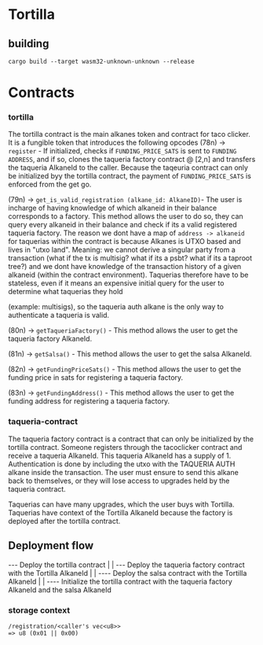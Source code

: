 # Tortilla


## building

```
cargo build --target wasm32-unknown-unknown --release
```


# Contracts


### tortilla
The tortilla contract is the main alkanes token and contract for taco clicker. It is a fungible token that introduces the following opcodes
(78n) -> `register` - If initialized, checks if `FUNDING_PRICE_SATS` is sent to `FUNDING ADDRESS`, and if so, clones the taqueria factory contract @ [2,n] and
    transfers the taqueria AlkaneId to the caller. Because the taqeuria contract can only be initialized byy the tortilla contract, the payment of `FUNDING_PRICE_SATS` is enforced from the get go.

(79n) -> `get_is_valid_registration (alkane_id: AlkaneID)`- The user is incharge of having knowledge of which alkaneid in their balance corresponds to a factory. This
method allows the user to do so, they can query every alkaneid in their balance and check if its a valid registered taqueria factory. The reason we dont have a 
map of `address -> alkaneid` for taquerias within the contract is because Alkanes is UTXO based and lives in "utxo land".
Meaning: we cannot derive a singular party from a transaction (what if the tx is multisig? what if its a psbt? what if its a taproot tree?) and we dont have
knowledge of the transaction history of a given alkaneid (within the contract environment). Taquerias therefore have to be stateless, even if it means an
expensive initial query for the user to determine what taquerias they hold

(example: multisigs), so the taqueria auth alkane is the only way to authenticate a taqueria is valid.

(80n) ->  `getTaqueriaFactory()` - This method allows the user to get the taqueria factory AlkaneId.

(81n) -> `getSalsa()` - This method allows the user to get the salsa AlkaneId.

(82n) -> `getFundingPriceSats()` - This method allows the user to get the funding price in sats for registering a taqueria factory.

(83n) -> `getFundingAddress()` - This method allows the user to get the funding address for registering a taqueria factory.

### taqueria-contract
The taqueria factory contract is a contract that can only be initialized by the tortilla contract. Someone registers through the tacoclicker contract and
receive a taqueria AlkaneId. This taqueria AlkaneId has a supply of 1. Authentication is done by including the utxo with the TAQUERIA AUTH alkane inside the
transaction. The user must ensure to send this alkane back to themselves, or they will lose access to upgrades held by the taqueria contract.

Taquerias can have many upgrades, which the user buys with Tortilla. Taquerias have context of the Tortilla AlkaneId because the factory is deployed after
the tortilla contract.



## Deployment flow
--- Deploy the tortilla contract
|
|
--- Deploy the taqueria factory contract with the Tortilla AlkaneId
|
|
---- Deploy the salsa contract with the Tortilla AlkaneId
|
|
---- Initialize the tortilla contract with the taqueria factory AlkaneId and the salsa AlkaneId


### storage context

```
/registration/<caller's vec<u8>>
=> u8 (0x01 || 0x00)
```
